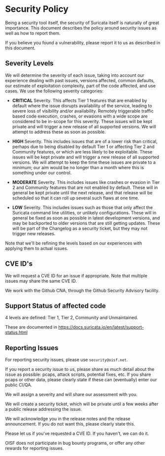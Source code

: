 # Security Policy

Being a security tool itself, the security of Suricata itself is naturally of
great importance. This document describes the policy around security issues as
well as how to report them.

If you believe you found a vulnerability, please report it to us as described
in this document.


## Severity Levels

We will determine the severity of each issue, taking into account our
experience dealing with past issues, versions affected, common defaults,
our estimate of exploitation complexity, part of the code affected,
and use cases. We use the following severity categories:

* **CRITICAL** Severity. This affects Tier 1 features that are enabled by default
where the issue disrupts availability of the service, leading to severe
loss of visibility and/or availability. Remotely triggerable traffic
based code execution, crashes, or evasions with a wide scope are considered to be
in-scope for this severity. These issues will be kept private and will trigger a
new release of all supported versions. We will attempt to address these as soon
as possible.

* **HIGH** Severity. This includes issues that are of a lower risk than critical,
perhaps due to being disabled by default Tier 1 or affecting Tier 2 and
Community features, or which are less likely to be exploitable. These issues
will be kept private and will trigger a new release of all supported versions.
We will attempt to keep the time these issues are private to a minimum; our
aim would be no longer than a month where this is something under our control.

* **MODERATE** Severity. This includes issues like crashes or evasion in Tier 2 and
Community features that are not enabled by default. These will in general be
kept private until the next release, and that release will be scheduled so
that it can roll up several such flaws at one time.

* **LOW** Severity. This includes issues such as those that only affect the
Suricata command line utilities, or unlikely configurations. These will in
general be fixed as soon as possible in latest development versions, and may be
backported to older versions that are still getting updates. These will be
part of the Changelog as a security ticket, but they may not trigger new
releases.

Note that we'll be refining the levels based on our experiences with applying them
to actual issues.

## CVE ID's

We will request a CVE ID for an issue if appropriate. Note that multiple
issues may share the same CVE ID.

We work with the Github CNA, through the Github Security Advisory facility.

## Support Status of affected code

4 levels are defined: Tier 1, Tier 2, Community and Unmaintained.

These are documented in https://docs.suricata.io/en/latest/support-status.html


## Reporting Issues

For reporting security issues, please use `security@oisf.net`.

If you report a security issue to us, please share as much detail about the issue
as possible: pcaps, attack scripts, potential fixes, etc. If you share pcaps or
other data, please clearly state if these can (eventually) enter our public CI/QA.

We will assign a severity and will share our assessment with you.

We will create a security ticket, which will be private until a few weeks after
a public release addressing the issue.

We will acknowledge you in the release notes and the release announcement. If you
do not want this, please clearly state this.

Please let us if you've requested a CVE ID. If you haven't, we can do it.

OISF does not participate in bug bounty programs, or offer any other rewards
for reporting issues.
